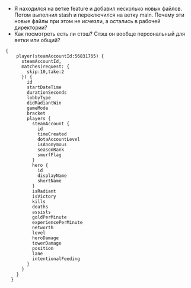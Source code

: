 * Я находился на ветке feature и добавил несколько новых файлов. Потом выполнил stash и переключился на ветку main. Почему эти новые файлы при этом не исчезли, а остались в рабочей директории?
* Как посмотреть есть ли стэш? Стэш он вообще персональный для ветки или общий?









```
{
    player(steamAccountId:56831765) {
      steamAccountId,
      matches(request: {
        skip:10,take:2
      }) {
        id
        startDateTime
        durationSeconds
        lobbyType
        didRadiantWin
        gameMode
        bracket
        players {
          steamAccount {
            id
            timeCreated
            dotaAccountLevel
            isAnonymous
            seasonRank
            smurfFlag
          }
          hero {
            id
            displayName
            shortName
          }
          isRadiant
          isVictory
          kills
          deaths
          assists
          goldPerMinute
          experiencePerMinute
          networth
          level
          heroDamage
          towerDamage
          position
          lane
          intentionalFeeding
        }
      }
    }
  }

```

